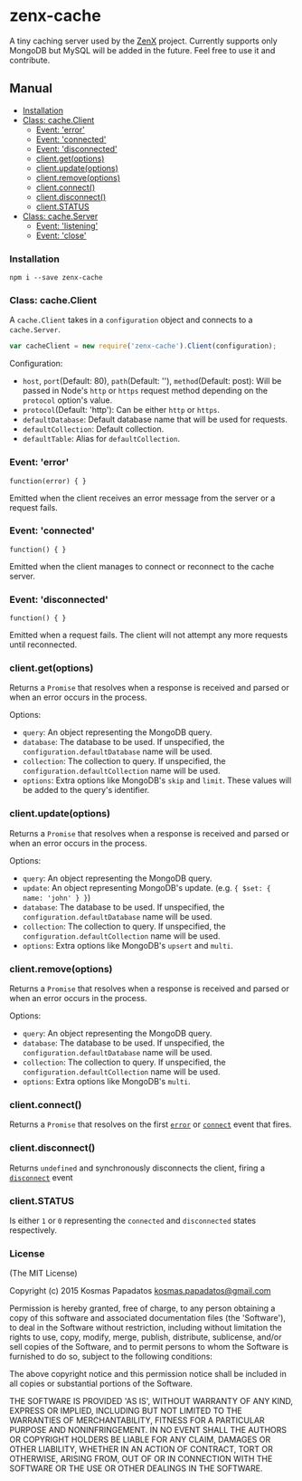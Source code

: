 # zenx-cache
A tiny caching server used by the [ZenX](https://github.com/raelgor/zenx) project. Currently supports only MongoDB but MySQL will be added in the future. Feel free to use it and contribute.

## Manual
* [Installation](#installation)
* [Class: cache.Client](#zcc)
  * [Event: 'error'](#zccee)
  * [Event: 'connected'](#zccec)
  * [Event: 'disconnected'](#zccedc)
  * [client.get(options)](#zccg)
  * [client.update(options)](#zccu)
  * [client.remove(options)](#zccr)
  * [client.connect()](#zcccon)
  * [client.disconnect()](#zccdiscon)
  * [client.STATUS](#zccs)
* [Class: cache.Server](#zcs)
  * [Event: 'listening'](#zcsel)
  * [Event: 'close'](#zcsec)

### <a name="installation">Installation</a>
```shell
npm i --save zenx-cache
```

### <a name="zcc">Class: cache.Client</a>
A `cache.Client` takes in a `configuration` object and connects to a `cache.Server`.
```js
var cacheClient = new require('zenx-cache').Client(configuration);
```

Configuration:
* `host`, `port`(Default: 80), `path`(Default: ''), `method`(Default: post): Will be passed in Node's `http` or `https` request method depending on the `protocol` option's value.
* `protocol`(Default: 'http'): Can be either `http` or `https`.
* `defaultDatabase`: Default database name that will be used for requests.
* `defaultCollection`: Default collection.
* `defaultTable`: Alias for `defaultCollection`.

### <a name="zccee">Event: 'error'</a>
`function(error) { }`

Emitted when the client receives an error message from the server or a request fails.

### <a name="zccec">Event: 'connected'</a>
`function() { }`

Emitted when the client manages to connect or reconnect to the cache server.

### <a name="zccedc">Event: 'disconnected'</a>
`function() { }`

Emitted when a request fails. The client will not attempt any more requests until reconnected.

### <a name="zccg">client.get(options)</a>

Returns a `Promise` that resolves when a response is received and parsed or when an error occurs in the process.

Options:
* `query`: An object representing the MongoDB query.
* `database`: The database to be used. If unspecified, the `configuration.defaultDatabase` name will be used.
* `collection`: The collection to query. If unspecified, the `configuration.defaultCollection` name will be used.
* `options`: Extra options like MongoDB's `skip` and `limit`. These values will be added to the query's identifier.

### <a name="zccu">client.update(options)</a>

Returns a `Promise` that resolves when a response is received and parsed or when an error occurs in the process.

Options:
* `query`: An object representing the MongoDB query.
* `update`: An object representing MongoDB's update. (e.g. `{ $set: { name: 'john' } }`)
* `database`: The database to be used. If unspecified, the `configuration.defaultDatabase` name will be used.
* `collection`: The collection to query. If unspecified, the `configuration.defaultCollection` name will be used.
* `options`: Extra options like MongoDB's `upsert` and `multi`.

### <a name="zccr">client.remove(options)</a>

Returns a `Promise` that resolves when a response is received and parsed or when an error occurs in the process.

Options:
* `query`: An object representing the MongoDB query.
* `database`: The database to be used. If unspecified, the `configuration.defaultDatabase` name will be used.
* `collection`: The collection to query. If unspecified, the `configuration.defaultCollection` name will be used.
* `options`: Extra options like MongoDB's `multi`.

### <a name="zcccon">client.connect()</a>

Returns a `Promise` that resolves on the first [`error`](#zccee) or [`connect`](#zccec) event that fires.

### <a name="zccdiscon">client.disconnect()</a>

Returns `undefined` and synchronously disconnects the client, firing a [`disconnect`](#zccedc) event

### <a name="zccs">client.STATUS</a>

Is either `1` or `0` representing the `connected` and `disconnected` states respectively.

### License
(The MIT License)

Copyright (c) 2015 Kosmas Papadatos <kosmas.papadatos@gmail.com>

Permission is hereby granted, free of charge, to any person obtaining a copy of this software and associated documentation files (the 'Software'), to deal in the Software without restriction, including without limitation the rights to use, copy, modify, merge, publish, distribute, sublicense, and/or sell copies of the Software, and to permit persons to whom the Software is furnished to do so, subject to the following conditions:

The above copyright notice and this permission notice shall be included in all copies or substantial portions of the Software.

THE SOFTWARE IS PROVIDED 'AS IS', WITHOUT WARRANTY OF ANY KIND, EXPRESS OR IMPLIED, INCLUDING BUT NOT LIMITED TO THE WARRANTIES OF MERCHANTABILITY, FITNESS FOR A PARTICULAR PURPOSE AND NONINFRINGEMENT. IN NO EVENT SHALL THE AUTHORS OR COPYRIGHT HOLDERS BE LIABLE FOR ANY CLAIM, DAMAGES OR OTHER LIABILITY, WHETHER IN AN ACTION OF CONTRACT, TORT OR OTHERWISE, ARISING FROM, OUT OF OR IN CONNECTION WITH THE SOFTWARE OR THE USE OR OTHER DEALINGS IN THE SOFTWARE.
